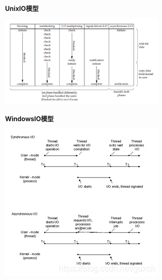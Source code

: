 
## UnixIO模型


![](image/2021-03-30-22-04-01.png)



## WindowsIO模型

![](image/2021-04-15-18-37-05.png)


